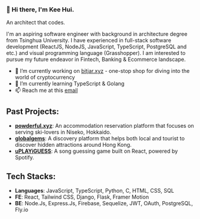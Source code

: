 ### 👋 Hi there, I'm Kee Hui. 
An architect that codes.

I'm an aspiring software engineer with background in architecture degree from Tsinghua University. I have experienced in full-stack software development (ReactJS, NodeJS, JavaScript, TypeScript, PostgreSQL and etc.) and visual programming language (Grasshopper). I am interested to pursue my future endeavor in Fintech, Banking & Ecommerce landscape.

- 🔭 I’m currently working on [bitjar.xyz](https://bitjar.xyz/) - one-stop shop for diving into the world of cryptocurrency
- 🌱 I’m currently learning TypeScript & Golang
- 📫 Reach me at this [email](mailto:keehui.pua@gmail.com)

## Past Projects:
- **[powderful.xyz](https://powderful.xyz)**: An accommodation reservation platform that focuses on serving ski-lovers in Niseko, Hokkaido.
- **[globalgems](https://globalgems.netlify.app)**: A discovery platform that helps both local and tourist to discover hidden attractions around Hong Kong.
- **[uPLAYiGUESS](https://kh-pua.github.io/uplayiguess/)**: A song guessing game built on React, powered by Spotify.

## Tech Stacks:
- **Languages**: JavaScript, TypeScript, Python, C, HTML, CSS, SQL
- **FE**: React, Tailwind CSS, Django, Flask, Framer Motion
- **BE**: Node.Js, Express.Js, Firebase, Sequelize, JWT, OAuth, PostgreSQL, Fly.io

<!--
**KH-Pua/KH-Pua** is a ✨ _special_ ✨ repository because its `README.md` (this file) appears on your GitHub profile.

Here are some ideas to get you started:

- 🔭 I’m currently working on ...
- 🌱 I’m currently learning ...
- 👯 I’m looking to collaborate on ...
- 🤔 I’m looking for help with ...
- 💬 Ask me about ...
- 📫 How to reach me: ...
- 😄 Pronouns: ...
- ⚡ Fun fact: ...
-->
